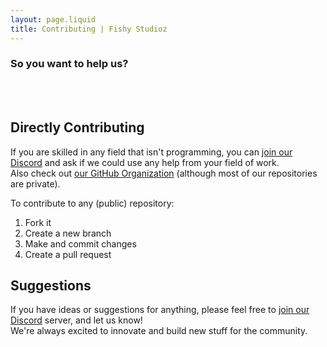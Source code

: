 ```yaml
---
layout: page.liquid
title: Contributing | Fishy Studioz
---
```


### So you want to help us?

<br><br>
## Directly Contributing
If you are skilled in any field that isn't programming, you can [join our Discord](https://discord.gg/PgbKw8tjkf) and ask if we could use any help from your field of work.<br>
Also check out [our GitHub Organization](https://github.com/fishy-studioz) (although most of our repositories are private).

To contribute to any (public) repository:
1. Fork it
2. Create a new branch
3. Make and commit changes
4. Create a pull request

## Suggestions
If you have ideas or suggestions for anything, please feel free to [join our Discord](https://discord.gg/PgbKw8tjkf) server, and let us know!<br>
We're always excited to innovate and build new stuff for the community.